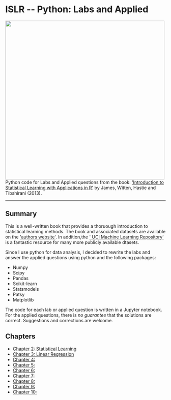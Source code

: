 # ISLR -- Python: Labs and Applied

<img src="https://github.com/mscaudill/IntroStatLearn/blob/master/ISLRimage.jpg" height="500" align="left">

Python code for Labs and Applied questions from the book: ['Introduction to
Statistical Learning with Applications in
R'](http://www-bcf.usc.edu/~gareth/ISL/) by James, Witten, Hastie and
Tibshirani (2013). 
___

## Summary
This is a well-written book that provides a thoruough introduction to
statistical learning methods. The book and associated datasets are available on the ['authors website'](http://www-bcf.usc.edu/~gareth/ISL/). In addition,the [' UCI Machine Learning Repository'](http://archive.ics.uci.edu/ml/) is a fantastic resource for many more publicly available dtasets.

Since I use python for data analysis, I decided to rewrite the labs and
answer the applied questions using python and the following packages:

* Numpy
* Scipy
* Pandas
* Scikit-learn
* Statsmodels
* Patsy
* Matplotlib

The code for each lab or applied question is written in a Jupyter notebook.
For the applied questions, there is *no guarantee* that the solutions are
correct. Suggestions and corrections are welcome.

## Chapters
- [Chapter 2: Statistical Learning](notebooks/Ch2_Statistical_Learning)
- [Chapter 3: Linear Regression](notebooks/Ch3_Linear_Regression)
- [Chapter 4: ]()
- [Chapter 5: ]()
- [Chapter 6: ]()
- [Chapter 7: ]()
- [Chapter 8: ]()
- [Chapter 9: ]()
- [Chapter 10:]()

